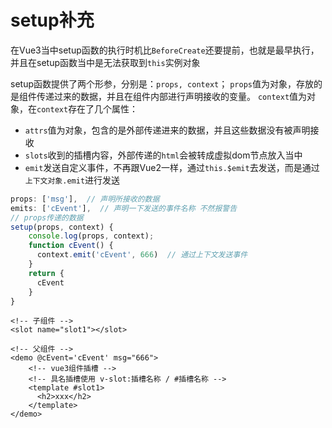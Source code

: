 # setup补充

在Vue3当中setup函数的执行时机比`BeforeCreate`还要提前，也就是最早执行，并且在setup函数当中是无法获取到`this`实例对象

setup函数提供了两个形参，分别是：`props, context`；
`props`值为对象，存放的是组件传递过来的数据，并且在组件内部进行声明接收的变量。
`context`值为对象，在`context`存在了几个属性：

* `attrs`值为对象，包含的是外部传递进来的数据，并且这些数据没有被声明接收
* `slots`收到的插槽内容，外部传递的`html`会被转成虚拟dom节点放入当中
* `emit`发送自定义事件，不再跟Vue2一样，通过`this.$emit`去发送，而是通过`上下文对象.emit`进行发送

```js
props: ['msg'],  // 声明所接收的数据
emits: ['cEvent'],  // 声明一下发送的事件名称 不然报警告
// props传递的数据
setup(props, context) {
    console.log(props, context);
    function cEvent() {
      context.emit('cEvent', 666)  // 通过上下文发送事件
    }
    return {
      cEvent
    }
}
```

```vue
<!-- 子组件 -->
<slot name="slot1"></slot>

<!-- 父组件 -->
<demo @cEvent='cEvent' msg="666">
    <!-- vue3组件插槽 -->
    <!-- 具名插槽使用 v-slot:插槽名称 / #插槽名称 -->
    <template #slot1>
      <h2>xxx</h2>
    </template>
</demo>
```

